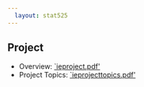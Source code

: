 ```yaml
---
  layout: stat525
---
```

  
  Project
-------
  
- Overview: [`ieproject.pdf'](https://maryclare.github.io/stat525/content/ieproject.pdf)
- Project Topics: [`ieprojecttopics.pdf'](https://maryclare.github.io/stat525/content/ieprojecttopics.pdf)
   
  